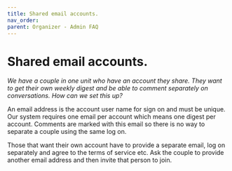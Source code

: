 ```yaml
---
title: Shared email accounts.
nav_order: 
parent: Organizer - Admin FAQ
---
```


# Shared email accounts.

*We have a couple in one unit who have an account they share.  They want to get their own weekly digest and be able to comment separately on conversations.  How can we set this up?*

An email address is the account user name for sign on and must be unique.  Our system requires one email per account which means one digest per account.  Comments are marked with this email so there is no way to separate a couple using the same log on.  

Those that want their own account have to provide a separate email, log on separately and agree to the terms of service etc.  Ask the couple to provide another email address and then invite that person to join.
